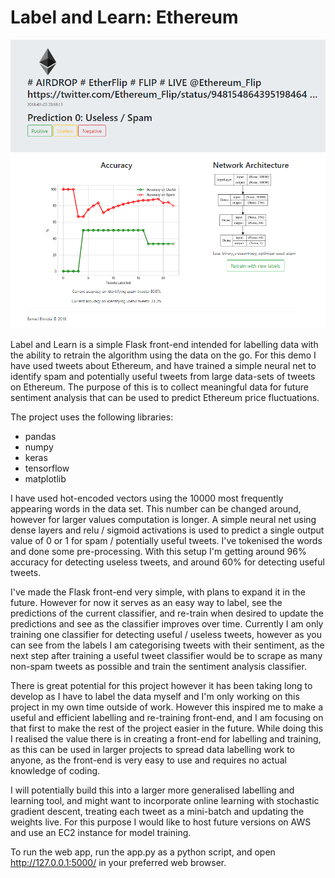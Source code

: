 # Label and Learn: Ethereum

![Screen-shot](screen-shot.png)

Label and Learn is a simple Flask front-end intended for labelling data with the ability to retrain the algorithm using the data on the go. For this demo I have used tweets
about Ethereum, and have trained a simple neural net to identify spam and potentially useful tweets from large data-sets of tweets on Ethereum. The purpose of this is to collect
meaningful data for future sentiment analysis that can be used to predict Ethereum price fluctuations.

The project uses the following libraries:
- pandas
- numpy
- keras
- tensorflow
- matplotlib

I have used hot-encoded vectors using the 10000 most frequently appearing words in the data set. This number can be changed around, however for larger values computation is longer. 
A simple neural net using dense layers and relu / sigmoid activations is used to predict a single output value of 0 or 1 for spam / potentially useful tweets. 
I've tokenised the words and done some pre-processing. With this setup I'm getting around 96% accuracy for detecting useless tweets, and around 60% for detecting useful tweets.

I've made the Flask front-end very simple, with plans to expand it in the future. However for now it serves as an easy way to label, see the predictions of the
current classifier, and re-train when desired to update the predictions and see as the classifier improves over time. Currently I am only training one classifier
for detecting useful / useless tweets, however as you can see from the labels I am categorising tweets with their sentiment, as the next step after training a 
useful tweet classifier would be to scrape as many non-spam tweets as possible and train the sentiment analysis classifier.

There is great potential for this project however it has been taking long to develop as I have to label the data myself and I'm only working on this project
in my own time outside of work. However this inspired me to make a useful and efficient labelling and re-training front-end, and I am focusing on that first to 
make the rest of the project easier in the future. While doing this I realised the value there is in creating a front-end for labelling and training, as this can
be used in larger projects to spread data labelling work to anyone, as the front-end is very easy to use and requires no actual knowledge of coding.

I will potentially build this into a larger more generalised labelling and learning tool, and might want to incorporate online learning with stochastic gradient descent,
treating each tweet as a mini-batch and updating the weights live. For this purpose I would like to host future versions on AWS and use an EC2 instance for model training.

To run the web app, run the app.py as a python script, and open http://127.0.0.1:5000/ in your preferred web browser.

